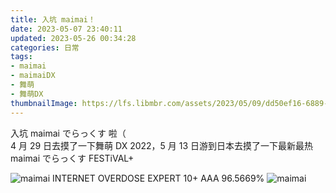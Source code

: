 ```yaml
---
title: 入坑 maimai！
date: 2023-05-07 23:40:11
updated: 2023-05-26 00:34:28
categories: 日常
tags:
- maimai
- maimaiDX
- 舞萌
- 舞萌DX
thumbnailImage: https://lfs.libmbr.com/assets/2023/05/09/dd50ef16-6889-4291-bdb1-6522c7631f1a.webp
---
```

入坑 maimai でらっくす 啦（  
4 月 29 日去摸了一下舞萌 DX 2022，5 月 13 日游到日本去摸了一下最新最热 maimai でらっくす FESTiVAL+  

<!-- more -->
![maimai INTERNET OVERDOSE EXPERT 10+ AAA 96.5669%](https://lfs.libmbr.com/assets/2023/05/25/0cff3d76-b17e-434e-897f-2ca9dd537567.webp)
![maimai](https://lfs.libmbr.com/assets/2023/05/09/5b63ff96-34b9-4b8f-98bc-b346a34f1da0.webp)
